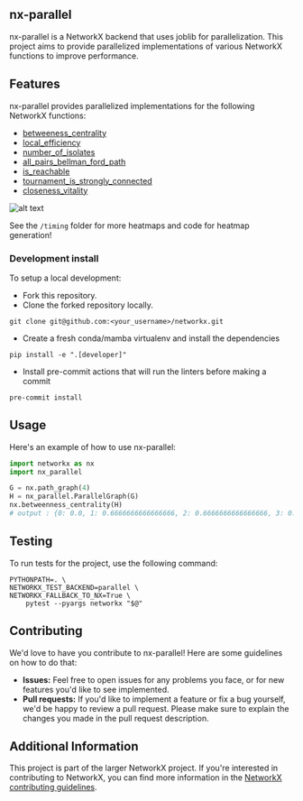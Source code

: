 ## nx-parallel

nx-parallel is a NetworkX backend that uses joblib for parallelization. This project aims to provide parallelized implementations of various NetworkX functions to improve performance.

## Features

nx-parallel provides parallelized implementations for the following NetworkX functions:

- [betweeness_centrality](https://github.com/networkx/nx-parallel/blob/main/nx_parallel/algorithms/centrality/betweenness.py#L17)
- [local_efficiency](https://github.com/networkx/nx-parallel/blob/main/nx_parallel/algorithms/efficiency_measures.py#L12)
- [number_of_isolates](https://github.com/networkx/nx-parallel/blob/main/nx_parallel/algorithms/isolate.py#L9)
- [all_pairs_bellman_ford_path](https://github.com/networkx/nx-parallel/blob/main/nx_parallel/algorithms/shortest_paths/weighted.py#L9)
- [is_reachable](https://github.com/networkx/nx-parallel/blob/main/nx_parallel/algorithms/tournament.py#L11)
- [tournament_is_strongly_connected](https://github.com/networkx/nx-parallel/blob/main/nx_parallel/algorithms/tournament.py#L103)
- [closeness_vitality](https://github.com/networkx/nx-parallel/blob/main/nx_parallel/algorithms/vitality.py#L9)

![alt text](timing/heatmap_all_functions.png)

See the `/timing` folder for more heatmaps and code for heatmap generation!

### Development install

To setup a local development:

- Fork this repository.
- Clone the forked repository locally.

```
git clone git@github.com:<your_username>/networkx.git
```

- Create a fresh conda/mamba virtualenv and install the dependencies

```
pip install -e ".[developer]"
```

- Install pre-commit actions that will run the linters before making a commit

```
pre-commit install
```

## Usage

Here's an example of how to use nx-parallel:

```python
import networkx as nx
import nx_parallel

G = nx.path_graph(4)
H = nx_parallel.ParallelGraph(G)
nx.betweenness_centrality(H)
# output : {0: 0.0, 1: 0.6666666666666666, 2: 0.6666666666666666, 3: 0.0}
```

## Testing

To run tests for the project, use the following command:

```
PYTHONPATH=. \
NETWORKX_TEST_BACKEND=parallel \
NETWORKX_FALLBACK_TO_NX=True \
    pytest --pyargs networkx "$@"
```

## Contributing

We'd love to have you contribute to nx-parallel! Here are some guidelines on how to do that:

- **Issues:** Feel free to open issues for any problems you face, or for new features you'd like to see implemented.
- **Pull requests:** If you'd like to implement a feature or fix a bug yourself, we'd be happy to review a pull request. Please make sure to explain the changes you made in the pull request description.

## Additional Information

This project is part of the larger NetworkX project. If you're interested in contributing to NetworkX, you can find more information in the [NetworkX contributing guidelines](https://github.com/networkx/networkx/blob/main/CONTRIBUTING.rst).

